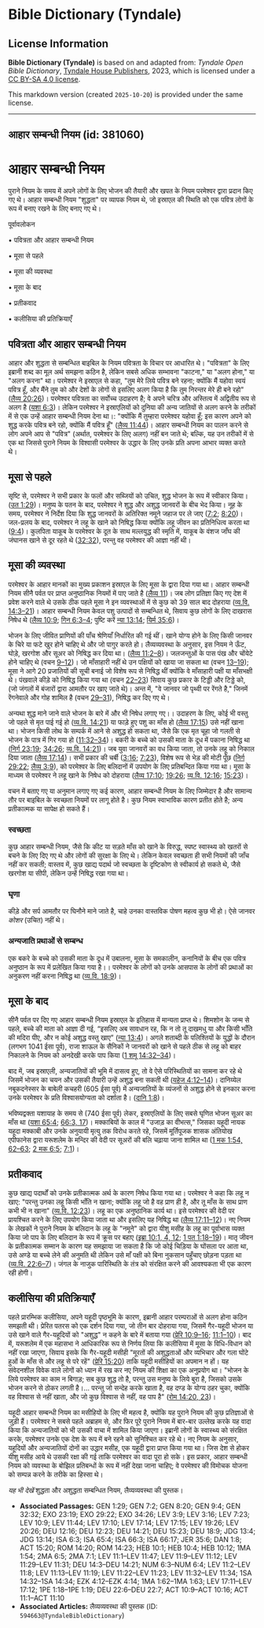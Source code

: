# Bible Dictionary (Tyndale)

## License Information

**Bible Dictionary (Tyndale)** is based on and adapted from: _Tyndale Open Bible Dictionary_, [Tyndale House Publishers](https://tyndaleopenresources.com/), 2023, which is licensed under a [CC BY-SA 4.0 license](https://creativecommons.org/licenses/by-sa/4.0/legalcode.en).

This markdown version (created `2025-10-20`) is provided under the same license.



--------------------------------

## आहार सम्बन्धी नियम (id: 381060)

आहार सम्बन्धी नियम
==================

पुराने नियम के समय में अपने लोगों के लिए भोजन की तैयारी और खपत के नियम परमेश्वर द्वारा प्रदान किए गए थे। आहार सम्बन्धी नियम "शुद्धता" पर व्यापक नियम थे, जो इस्राएल की स्थिति को एक पवित्र लोगों के रूप में बनाए रखने के लिए बनाए गए थे।

पूर्वावलोकन

• पवित्रता और आहार सम्बन्धी नियम

• मूसा से पहले

• मूसा की व्यवस्था

• मूसा के बाद

• प्रतीकवाद

• कलीसिया की प्रतिक्रियाएँ

पवित्रता और आहार सम्बन्धी नियम
------------------------------

आहार और शुद्धता से सम्बन्धित बाइबिल के नियम पवित्रता के विचार पर आधारित थे। "पवित्रता" के लिए इब्रानी शब्द का मूल अर्थ समझना कठिन है, लेकिन सबसे अधिक सम्भावना "काटना," या "अलग होना," या "अलग करना" था। परमेश्वर ने इस्राएल से कहा, "तुम मेरे लिये पवित्र बने रहना; क्योंकि मैं यहोवा स्वयं पवित्र हूँ, और मैंने तुम को और देशों के लोगों से इसलिए अलग किया है कि तुम निरन्तर मेरे ही बने रहो" ([लैव्य 20:26](https://ref.ly/Lev20:26))। परमेश्वर पवित्रता का सर्वोच्च उदाहरण है; वे अपने चरित्र और अस्तित्व में अद्वितीय रूप से अलग है ([यशा 6:3](https://ref.ly/Isa6:3))। लेकिन परमेश्वर ने इस्राएलियों को दुनिया की अन्य जातियों से अलग करने के तरीकों में से एक उन्हें आहार सम्बन्धी नियम देना था।: "क्योंकि मैं तुम्हारा परमेश्वर यहोवा हूँ; इस कारण अपने को शुद्ध करके पवित्र बने रहो, क्योंकि मैं पवित्र हूँ" ([लैव्य 11:44](https://ref.ly/Lev11:44))। आहार सम्बन्धी नियम का पालन करने से लोग अपने आप से "पवित्र" (अर्थात, परमेश्वर के लिए अलग) नहीं बन जाते थे; बल्कि, यह उन तरीकों में से एक था जिससे पुराने नियम के विश्वासी परमेश्वर के उद्धार के लिए उनके प्रति अपना आभार व्यक्त करते थे।

मूसा से पहले
------------

सृष्टि से, परमेश्वर ने सभी प्रकार के फलों और सब्जियों को उचित, शुद्ध भोजन के रूप में स्वीकार किया। ([उत 1:29](https://ref.ly/Gen1:29))। मनुष्य के पतन के बाद, परमेश्वर ने शुद्ध और अशुद्ध जानवरों के बीच भेद किया। नूह के समय, परमेश्वर ने निर्देश दिया कि शुद्ध जानवरों के अतिरिक्त नमूने जहाज पर ले जाए ([7:2](https://ref.ly/Gen7:2); [8:20](https://ref.ly/Gen8:20))। जल\-प्रलय के बाद, परमेश्वर ने लहू के खाने को निषिद्ध किया क्योंकि लहू जीवन का प्रतिनिधित्व करता था ([9:4](https://ref.ly/Gen9:4))। कुलपिता याकूब के परमेश्वर के दूत के साथ मल्लयुद्ध की स्मृति में, याकूब के वंशज जाँघ की जंघानस खाने से दूर रहते थे ([32:32](https://ref.ly/Gen32:32)), परन्तु वह परमेश्वर की आज्ञा नहीं थी।

मूसा की व्यवस्था
----------------

परमेश्वर के आहार मानकों का मुख्य प्रकाशन इस्राएल के लिए मूसा के द्वारा दिया गया था। आहार सम्बन्धी नियम सीनै पर्वत पर प्राप्त अनुष्ठानिक नियमों में पाए जाते है ([लैव्य 11](https://ref.ly/Lev11:1-Lev11:47))। जब लोग प्रतिज्ञा किए गए देश में प्रवेश करने वाले थे उसके ठीक पहले मूसा ने इन व्यवस्थाओं में से कुछ को 39 साल बाद दोहराया ([व्य.वि. 14:3–21](https://ref.ly/Deut14:3-Deut14:21))। आहार सम्बन्धी नियम केवल पशु उत्पादों से सम्बन्धित थे, सिवाय कुछ लोगों के लिए दाखरास निषेध थे ([लैव्य 10:9](https://ref.ly/Lev10:9); [गिन 6:3–4](https://ref.ly/Num6:3-Num6:4); पुष्टि करें [न्या 13:14](https://ref.ly/Judg13:14); [यिर्म 35:6](https://ref.ly/Jer35:6))।

भोजन के लिए जीवित प्राणियों की पाँच श्रेणियाँ निर्धारित की गई थीं। खाने योग्य होने के लिए किसी जानवर के चिरे या फटे खुर होने चाहिए थे और जो पागुर करते हो। लैव्यव्यवस्था के अनुसार, इस नियम ने ऊँट, घोड़े, खरगोश और सूअर को निषिद्ध कर दिया था। ([लैव्य 11:2–8](https://ref.ly/Lev11:2-Lev11:8))। जलजन्तुओं के पास पंख और चोंयेटे होने चाहिए थे (वचन [9–12](https://ref.ly/Lev11:9-Lev11:12))। जो माँसाहारी नहीं थे उन पक्षियों को खाया जा सकता था (वचन [13–19](https://ref.ly/Lev11:13-Lev11:19)); मूसा ने आगे 20 प्रजातियों की सूची बनाई जो विशेष रूप से निषिद्ध थीं क्योंकि वे माँसाहारी पक्षी या माँसभक्षी थे। पंखवाले कीड़े को निषिद्ध किया गया था (वचन [22–23](https://ref.ly/Lev11:22-Lev11:23)) सिवाय कुछ प्रकार के टिड्डी और टिड्डे को, (जो जंगलों में बंजारों द्वारा आमतौर पर खाए जाते थे)। अन्त में, "वे जानवर जो पृथ्वी पर रेंगते है," जिनमें रेंगनेवाले और गोह शामिल है (वचन [29–31](https://ref.ly/Lev11:29-Lev11:31)), निषिद्ध कर दिए गए थे।

अन्यथा शुद्ध माने जाने वाले भोजन के बारे में और भी निषेध लगाए गए।। उदाहरण के लिए, कोई भी वस्तु जो पहले से मृत पाई गई हो ([व्य.वि. 14:21](https://ref.ly/Deut14:21)) या फाड़े हुए पशु का माँस हो ([लैव्य 17:15](https://ref.ly/Lev17:15)) उसे नहीं खाना था। भोजन किसी लोथ के सम्पर्क में आने से अशुद्ध हो सकता था, जैसे कि एक मृत चूहा जो गलती से भोजन के पात्र में गिर गया हो ([11:32–34](https://ref.ly/Lev11:32-Lev11:34))। बकरी के बच्चे को उसकी माता के दूध में पकाना निषिद्ध था ([निर्ग 23:19](https://ref.ly/Exod23:19); [34:26](https://ref.ly/Exod34:26); [व्य.वि. 14:21](https://ref.ly/Deut14:21))। जब युवा जानवरों का वध किया जाता, तो उनके लहू को निकाल दिया जाता ([लैव्य 17:14](https://ref.ly/Lev17:14))। सभी प्रकार की चर्बी ([3:16](https://ref.ly/Lev3:16); [7:23](https://ref.ly/Lev7:23)), विशेष रूप से भेड़ की मोटी पूँछ ([निर्ग 29:22](https://ref.ly/Exod29:22); [लैव्य 3:9](https://ref.ly/Lev3:9)), को परमेश्वर के लिए बलिदानों में उपयोग के लिए प्रतिबन्दित किया गया था। मूसा के माध्यम से परमेश्वर ने लहू खाने के निषेध को दोहराया ([लैव्य 17:10](https://ref.ly/Lev17:10); [19:26](https://ref.ly/Lev19:26); [व्य.वि. 12:16](https://ref.ly/Deut12:16); [15:23](https://ref.ly/Deut15:23))।

वचन में बताए गए या अनुमान लगाए गए कई कारण, आहार सम्बन्धी नियम के लिए जिम्मेदार है और सामान्य तौर पर बाइबिल के स्वच्छता नियमों पर लागू होते है। कुछ नियम स्वाभाविक कारण प्रतीत होते है; अन्य प्रतीकात्मक या सापेक्ष हो सकते हैं।

### स्वच्छता

कुछ आहार सम्बन्धी नियम, जैसे कि कीट या सड़ते माँस को खाने के विरुद्ध, स्पष्ट स्वास्थ्य को खतरों से बचने के लिए दिए गए थे और लोगों की सुरक्षा के लिए थे। लेकिन केवल स्वच्छता ही सभी नियमों की जाँच नहीं कर सकती; वास्तव में, कुछ खाद्य पदार्थ जो स्वच्छता के दृष्टिकोण से स्वीकार्य हो सकते थे, जैसे खरगोश या सीपी, लेकिन उन्हें निषिद्ध रखा गया था।

### घृणा

कीड़े और सर्प आमतौर पर घिनौने माने जाते है, चाहे उनका वास्तविक पोषण महत्व कुछ भी हो। ऐसे जानवर *कोशर* (उचित) नहीं थे।

### अन्यजाति प्रथाओं से सम्बन्ध

एक बकरे के बच्चे को उसकी माता के दूध में उबालना, मूसा के समकालीन, कनानियों के बीच एक पवित्र अनुष्ठान के रूप में प्रलेखित किया गया है।। परमेश्वर के लोगों को उनके आसपास के लोगों की प्रथाओं का अनुकरण नहीं करना निषिद्ध था ([व्य.वि. 18:9](https://ref.ly/Deut18:9))।

मूसा के बाद
-----------

सीनै पर्वत पर दिए गए आहार सम्बन्धी नियम इस्राएल के इतिहास में मान्यता प्राप्त थे। शिमशोन के जन्म से पहले, बच्चे की माता को आज्ञा दी गई, “इसलिए अब सावधान रह, कि न तो तू दाखमधु या और किसी भाँति की मदिरा पीए, और न कोई अशुद्ध वस्तु खाए” ([न्या 13:4](https://ref.ly/Judg13:4))। अगले शताब्दी के पलिश्तियों के युद्धों के दौरान (लगभग 1041 ईसा पूर्व), राजा शाऊल के सैनिकों ने जानवरों को खाने से पहले ठीक से लहू को बाहर निकालने के नियम को अनदेखी करके पाप किया ([1 शमू 14:32–34](https://ref.ly/1Sam14:32-1Sam14:34))।

बाद में, जब इस्राएली, अन्यजातियों की भूमि में दासत्व हुए, तो वे ऐसे परिस्थितियों का सामना कर रहे थे जिसमें भोजन का चयन और उसकी तैयारी उन्हें अशुद्ध बना सकती थी ([यहेज 4:12–14](https://ref.ly/Ezek4:12-Ezek4:14))। दानिय्येल नबूकदनेस्सर के बाबेली कचहरी (605 ईसा पूर्व) में अन्यजातियों के व्यंजनों से अशुद्ध होने से इनकार करना उनके परमेश्वर के प्रति विश्वासयोग्यता को दर्शाता है। ([दानि 1:8](https://ref.ly/Dan1:8))।

भविष्यद्वक्ता यशायाह के समय से (740 ईसा पूर्व) लेकर, इस्राएलियों के लिए सबसे घृणित भोजन सूअर का माँस था ([यशा 65:4](https://ref.ly/Isa65:4); [66:3, 17](https://ref.ly/Isa66:3,Isa66:17))। मक्काबियों के काल में "उजाड़ का वीभत्स," जिसका यहूदी नायक यहूदा मक्काबी और उनके अनुयायी मृत्यु तक विरोध करते रहे, जिसमें मूर्तिपूजक शासक अंतियोख एपीफानेस द्वारा यरूशलेम के मन्दिर की वेदी पर सूअरों की बलि चढ़ाया जाना शामिल था ([1 मक 1:54, 62–63](https://ref.ly/1Macc1:54,1Macc1:62-1Macc1:63); [2 मक 6:5](https://ref.ly/2Macc6:5); [7:1](https://ref.ly/2Macc7:1))।

प्रतीकवाद
---------

कुछ खाद्य पदार्थों को उनके प्रतीकात्मक अर्थ के कारण निषेध किया गया था। परमेश्वर ने कहा कि लहू न खाए: "परन्तु उनका लहू किसी भाँति न खाना; क्योंकि लहू जो है वह प्राण ही है, और तू माँस के साथ प्राण कभी भी न खाना" ([व्य.वि. 12:23](https://ref.ly/Deut12:23))। लहू का एक अनुष्ठानिक कार्य था। इसे परमेश्वर की वेदी पर प्रायश्चित करने के लिए उपयोग किया जाता था और इसलिए यह निषिद्ध था ([लैव्य 17:11–12](https://ref.ly/Lev17:11-Lev17:12))। नए नियम के लेखकों ने पुराने नियम के बलिदान के लहू के "नमूने" को द्वारा यीशु मसीह के लहू का पूर्वाभास व्यक्त किया जो पाप के लिए बलिदान के रूप में क्रूस पर बहाए ([इब्रा 10:1, 4, 12](https://ref.ly/Heb10:1,Heb10:4,Heb10:12); [1 पत 1:18–19](https://ref.ly/1Pet1:18-1Pet1:19))। मातृ जीवन के प्रतीकात्मक सम्मान के कारण यह समझाया जा सकता है कि जो कोई चिड़िया के घोंसला पर आता था, उसे अण्डे या बच्चे लेने की अनुमति थी लेकिन उसे माँ पक्षी को बिना नुकसान पहुँचाए छोड़ना पड़ता था ([व्य.वि. 22:6–7](https://ref.ly/Deut22:6-Deut22:7))। जंगल के नाजुक पारिस्थिति के तंत्र को संरक्षित करने की आवश्यकता भी एक कारण रही होगी।

कलीसिया की प्रतिक्रियाएँ
------------------------

पहले प्रारम्भिक कलीसिया, अपने यहूदी पृष्ठभूमि के कारण, इब्रानी आहार परम्पराओं से अलग होना कठिन समझती थी। प्रेरित पतरस को एक दर्शन दिया गया, जो तीन बार दोहराया गया, जिसमें गैर\-यहूदी भोजन या उसे खाने वाले गैर\-यहूदियों को "अशुद्ध" न कहने के बारे में बताया गया ([प्रेरि 10:9–16](https://ref.ly/Acts10:9-Acts10:16); [11:1–10](https://ref.ly/Acts11:1-Acts11:10))। बाद में, यरूशलेम में एक महासभा ने आधिकारिक रूप से निर्णय लिया कि कलीसिया में मूसा के विधि\-विधान को नहीं रखा जाएगा, सिवाय इसके कि गैर\-यहूदी मसीही "मूरतों की अशुद्धताओं और व्यभिचार और गला घोंटे हुओं के माँस से और लहू से परे रहें" ([प्रेरि 15:20](https://ref.ly/Acts15:20)) ताकि यहूदी मसीहियों का अपमान न हों। यह संवेदनशील विवेक वाले लोगों को ध्यान में रख कर नए नियम की शिक्षा का एक अनुप्रयोग था। "भोजन के लिये परमेश्वर का काम न बिगाड़; सब कुछ शुद्ध तो है, परन्तु उस मनुष्य के लिये बुरा है, जिसको उसके भोजन करने से ठोकर लगती है।... परन्तु जो सन्देह करके खाता है, वह दण्ड के योग्य ठहर चुका, क्योंकि वह विश्वास से नहीं खाता, और जो कुछ विश्वास से नहीं, वह पाप है" ([रोम 14:20, 23](https://ref.ly/Rom14:20,Rom14:23))।

यहूदी आहार सम्बन्धी नियम का मसीहियों के लिए भी महत्व है, क्योंकि यह पुराने नियम की कुछ प्रतिज्ञाओं से जुड़ी हैं। परमेश्वर ने सबसे पहले अब्राहम से, और फिर पूरे पुराने नियम में बार\-बार उल्लेख करके यह वादा किया कि अन्यजातियों को भी उसकी वाचा में शामिल किया जाएगा। इब्रानी लोगों के स्वास्थ्य को संरक्षित करके, परमेश्वर उनके एक देश के रूप में बने रहने को सुनिश्चित कर रहे थे। नए नियम के अनुसार, यहूदियों और अन्यजातियों दोनों का उद्धार मसीह, एक यहूदी द्वारा प्राप्त किया गया था। जिस देश से होकर यीशु मसीह आये थे उसकी रक्षा की गई ताकि परमेश्वर का वादा पूरा हो सके। इस प्रकार, आहार सम्बन्धी नियम को व्यवस्था के बोझिल प्रतिबन्धों के रूप में नहीं देखा जाना चाहिए; वे परमेश्वर की विमोचक योजना को सम्पन्न करने के तरीके का हिस्सा थे।

*यह भी देखें*  शुद्धता और अशुद्धता सम्बन्धित नियम, लैव्यव्यवस्था की पुस्तक।

* **Associated Passages:** GEN 1:29; GEN 7:2; GEN 8:20; GEN 9:4; GEN 32:32; EXO 23:19; EXO 29:22; EXO 34:26; LEV 3:9; LEV 3:16; LEV 7:23; LEV 10:9; LEV 11:44; LEV 17:10; LEV 17:14; LEV 17:15; LEV 19:26; LEV 20:26; DEU 12:16; DEU 12:23; DEU 14:21; DEU 15:23; DEU 18:9; JDG 13:4; JDG 13:14; ISA 6:3; ISA 65:4; ISA 66:3; ISA 66:17; JER 35:6; DAN 1:8; ACT 15:20; ROM 14:20; ROM 14:23; HEB 10:1; HEB 10:4; HEB 10:12; 1MA 1:54; 2MA 6:5; 2MA 7:1; LEV 11:1–LEV 11:47; LEV 11:9–LEV 11:12; LEV 11:29–LEV 11:31; DEU 14:3–DEU 14:21; NUM 6:3–NUM 6:4; LEV 11:2–LEV 11:8; LEV 11:13–LEV 11:19; LEV 11:22–LEV 11:23; LEV 11:32–LEV 11:34; 1SA 14:32–1SA 14:34; EZK 4:12–EZK 4:14; 1MA 1:62–1MA 1:63; LEV 17:11–LEV 17:12; 1PE 1:18–1PE 1:19; DEU 22:6–DEU 22:7; ACT 10:9–ACT 10:16; ACT 11:1–ACT 11:10
* **Associated Articles:** लैव्यव्यवस्था की पुस्तक (ID: `594663@TyndaleBibleDictionary`)

